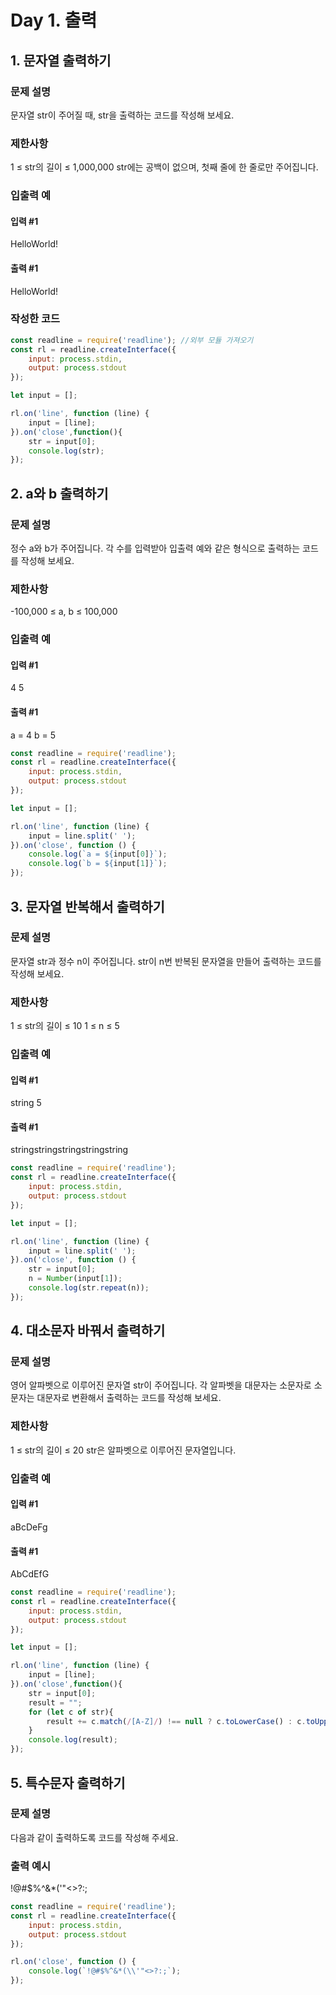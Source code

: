 # Day 1. 출력
## 1. 문자열 출력하기
### 문제 설명
문자열 str이 주어질 때, str을 출력하는 코드를 작성해 보세요.

### 제한사항
1 ≤ str의 길이 ≤ 1,000,000
str에는 공백이 없으며, 첫째 줄에 한 줄로만 주어집니다.

### 입출력 예
#### 입력 #1
HelloWorld!
#### 출력 #1
HelloWorld!

### 작성한 코드
```js
const readline = require('readline'); //외부 모듈 가져오기
const rl = readline.createInterface({
    input: process.stdin,
    output: process.stdout
});

let input = [];

rl.on('line', function (line) {
    input = [line];
}).on('close',function(){
    str = input[0];
    console.log(str);
});
```

## 2. a와 b 출력하기
### 문제 설명
정수 a와 b가 주어집니다. 각 수를 입력받아 입출력 예와 같은 형식으로 출력하는 코드를 작성해 보세요.

### 제한사항
-100,000 ≤ a, b ≤ 100,000

### 입출력 예
#### 입력 #1
4 5

#### 출력 #1
a = 4
b = 5

```js
const readline = require('readline');
const rl = readline.createInterface({
    input: process.stdin,
    output: process.stdout
});

let input = [];

rl.on('line', function (line) {
    input = line.split(' ');
}).on('close', function () {
    console.log(`a = ${input[0]}`);
    console.log(`b = ${input[1]}`);
});
```

## 3. 문자열 반복해서 출력하기
### 문제 설명
문자열 str과 정수 n이 주어집니다.
str이 n번 반복된 문자열을 만들어 출력하는 코드를 작성해 보세요.

### 제한사항
1 ≤ str의 길이 ≤ 10
1 ≤ n ≤ 5

### 입출력 예
#### 입력 #1
string 5

#### 출력 #1
stringstringstringstringstring

```js
const readline = require('readline');
const rl = readline.createInterface({
    input: process.stdin,
    output: process.stdout
});

let input = [];

rl.on('line', function (line) {
    input = line.split(' ');
}).on('close', function () {
    str = input[0];
    n = Number(input[1]);
    console.log(str.repeat(n));
});
```

## 4. 대소문자 바꿔서 출력하기
### 문제 설명
영어 알파벳으로 이루어진 문자열 str이 주어집니다. 각 알파벳을 대문자는 소문자로 소문자는 대문자로 변환해서 출력하는 코드를 작성해 보세요.

### 제한사항
1 ≤ str의 길이 ≤ 20
str은 알파벳으로 이루어진 문자열입니다.

### 입출력 예
#### 입력 #1
aBcDeFg

#### 출력 #1
AbCdEfG

```js
const readline = require('readline');
const rl = readline.createInterface({
    input: process.stdin,
    output: process.stdout
});

let input = [];

rl.on('line', function (line) {
    input = [line];
}).on('close',function(){
    str = input[0];
    result = "";
    for (let c of str){
        result += c.match(/[A-Z]/) !== null ? c.toLowerCase() : c.toUpperCase(); 
    }
    console.log(result);
});
```

## 5. 특수문자 출력하기
### 문제 설명
다음과 같이 출력하도록 코드를 작성해 주세요.

### 출력 예시
!@#$%^&*(\'"<>?:;

```js
const readline = require('readline');
const rl = readline.createInterface({
    input: process.stdin,
    output: process.stdout
});

rl.on('close', function () {
    console.log(`!@#$%^&*(\\'"<>?:;`);
});
```
